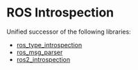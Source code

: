 # ROS Introspection

Unified successor of the following libraries:

- [ros_type_introspection](https://github.com/facontidavide/ros_type_introspection)
- [ros_msg_parser](https://github.com/facontidavide/ros_msg_parser)
- [ros2_introspection](https://github.com/facontidavide/ros2_introspection)


